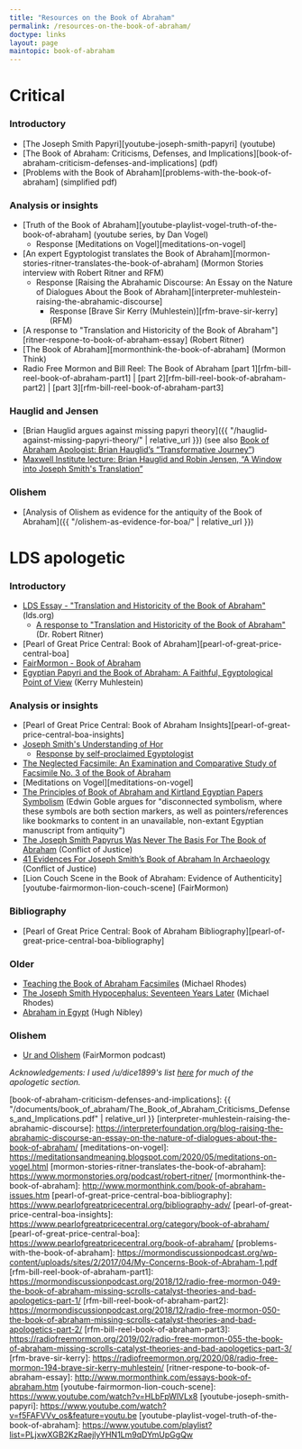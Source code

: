 ```yaml
---
title: "Resources on the Book of Abraham"
permalink: /resources-on-the-book-of-abraham/
doctype: links
layout: page
maintopic: book-of-abraham
---
```


# Critical

### Introductory

* [The Joseph Smith Papyri][youtube-joseph-smith-papyri] (youtube)
* [The Book of Abraham: Criticisms, Defenses, and Implications][book-of-abraham-criticism-defenses-and-implications] (pdf)
* [Problems with the Book of Abraham][problems-with-the-book-of-abraham]
    (simplified pdf)

### Analysis or insights

* [Truth of the Book of Abraham][youtube-playlist-vogel-truth-of-the-book-of-abraham] (youtube series, by Dan Vogel)
    * Response [Meditations on Vogel][meditations-on-vogel]
* [An expert Egyptologist translates the Book of
    Abraham][mormon-stories-ritner-translates-the-book-of-abraham] (Mormon
    Stories interview with Robert Ritner and RFM)
    * Response [Raising the Abrahamic Discourse: An Essay on the Nature of Dialogues About the Book of Abraham][interpreter-muhlestein-raising-the-abrahamic-discourse]
        * Response [Brave Sir Kerry (Muhlestein)][rfm-brave-sir-kerry] (RFM)
* [A response to "Translation and Historicity of the Book of Abraham"][ritner-respone-to-book-of-abraham-essay] (Robert Ritner)
* [The Book of Abraham][mormonthink-the-book-of-abraham] (Mormon Think)
* Radio Free Mormon and Bill Reel: The Book of Abraham [part 1][rfm-bill-reel-book-of-abraham-part1] \| [part 2][rfm-bill-reel-book-of-abraham-part2] \| [part 3][rfm-bill-reel-book-of-abraham-part3]

### Hauglid and Jensen

* [Brian Hauglid argues against missing papyri theory]({{ "/hauglid-against-missing-papyri-theory/" | relative_url }}) (see also [Book of Abraham Apologist: Brian Hauglid’s “Transformative Journey”](https://proveallthingsholdfasttogood.wordpress.com/book-of-abraham-apologist-brian-hauglids-transformative-journey/))
* [Maxwell Institute lecture: Brian Hauglid and Robin Jensen, “A Window into Joseph Smith's Translation”](https://www.youtube.com/watch?v=tznpRR0Fos8)

### Olishem

* [Analysis of Olishem as evidence for the antiquity of the Book of Abraham]({{ "/olishem-as-evidence-for-boa/" | relative_url }})

# LDS apologetic

### Introductory

* [LDS Essay - "Translation and Historicity of the Book of Abraham"](https://www.lds.org/topics/translation-and-historicity-of-the-book-of-abraham?lang=eng) (lds.org)
    * [A response to "Translation and Historicity of the Book of Abraham"](http://www.mormonthink.com/essays-book-of-abraham.htm) (Dr. Robert Ritner)
* [Pearl of Great Price Central: Book of Abraham][pearl-of-great-price-central-boa]
* [FairMormon - Book of Abraham](https://www.fairmormon.org/answers/Book_of_Abraham)
* [Egyptian Papyri and the Book of Abraham: A Faithful, Egyptological Point of View](https://rsc.byu.edu/archived/no-weapon-shall-prosper/egyptian-papyri-and-book-abraham-faithful-egyptological-point-view) (Kerry Muhlestein)

### Analysis or insights

* [Pearl of Great Price Central: Book of Abraham
    Insights][pearl-of-great-price-central-boa-insights]
* [Joseph Smith's Understanding of Hor](https://www.youtube.com/watch?v=Ftpk15fPMIM)
    * [Response by self-proclaimed Egyptologist](https://www.reddit.com/r/mormon/comments/ho5lxa/book_of_abraham/fxi85ca/)
* [The Neglected Facsimile: An Examination and Comparative Study of Facsimile No. 3 of the Book of Abraham](https://scholarsarchive.byu.edu/etd/7598/?fbclid=IwAR1nzeKuvbF2FEc8UM3QQzNGWLH5e-BLg6DbpHMlon-B9hDI4Ctv-F3lakU)
* [Meditations on Vogel][meditations-on-vogel]
* [The Principles of Book of Abraham and Kirtland Egyptian Papers Symbolism](https://www.reddit.com/r/mormonscholar/comments/b3xrwi/the_principles_of_book_of_abraham_and_kirtland/) (Edwin Goble argues for "disconnected symbolism, where these symbols are both section markers, as well as pointers/references like bookmarks to content in an unavailable, non-extant Egyptian manuscript from antiquity")
* [The Joseph Smith Papyrus Was Never The Basis For The Book of Abraham](http://www.conflictofjustice.com/joseph-smith-papyrus-basis-book-of-abraham/) (Conflict of Justice)
* [41 Evidences For Joseph Smith’s Book of Abraham In Archaeology](http://www.conflictofjustice.com/evidences-joseph-smiths-book-of-abraham-egyptology-archaeology/) (Conflict of Justice)
* [Lion Couch Scene in the Book of Abraham: Evidence of Authenticity][youtube-fairmormon-lion-couch-scene] (FairMormon)

### Bibliography

* [Pearl of Great Price Central: Book of Abraham Bibliography][pearl-of-great-price-central-boa-bibliography]

### Older

* [Teaching the Book of Abraham Facsimiles](https://rsc.byu.edu/archived/volume-4-number-2-2003/teaching-book-abraham-facsimiles) (Michael Rhodes)
* [The Joseph Smith Hypocephalus: Seventeen Years Later](http://abish.byui.edu/reserve/LenhartM/110/TheJosephSmithHypocephalus.htm) (Michael Rhodes)
* [Abraham in Egypt](https://publications.mi.byu.edu/book/abraham-in-egypt/) (Hugh Nibley)

### Olishem

* [Ur and Olishem](https://www.fairmormon.org/blog/2016/02/10/faith-and-reason-65-ur-and-olishem) (FairMormon podcast)

*Acknowledgements: I used /u/dice1899's list [here](https://www.reddit.com/r/latterdaysaints/comments/akdoo7/book_of_abraham_issues_for_a_returning_wife/ef46l5z/) for much of the apologetic section.*

[book-of-abraham-criticism-defenses-and-implications]: {{ "/documents/book_of_abraham/The_Book_of_Abraham_Criticisms_Defenses_and_Implications.pdf" | relative_url }}
[interpreter-muhlestein-raising-the-abrahamic-discourse]: https://interpreterfoundation.org/blog-raising-the-abrahamic-discourse-an-essay-on-the-nature-of-dialogues-about-the-book-of-abraham/
[meditations-on-vogel]: https://meditationsandmeaning.blogspot.com/2020/05/meditations-on-vogel.html
[mormon-stories-ritner-translates-the-book-of-abraham]: https://www.mormonstories.org/podcast/robert-ritner/
[mormonthink-the-book-of-abraham]: http://www.mormonthink.com/book-of-abraham-issues.htm
[pearl-of-great-price-central-boa-bibliography]: https://www.pearlofgreatpricecentral.org/bibliography-adv/
[pearl-of-great-price-central-boa-insights]: https://www.pearlofgreatpricecentral.org/category/book-of-abraham/
[pearl-of-great-price-central-boa]: https://www.pearlofgreatpricecentral.org/book-of-abraham/
[problems-with-the-book-of-abraham]: https://mormondiscussionpodcast.org/wp-content/uploads/sites/2/2017/04/My-Concerns-Book-of-Abraham-1.pdf
[rfm-bill-reel-book-of-abraham-part1]: https://mormondiscussionpodcast.org/2018/12/radio-free-mormon-049-the-book-of-abraham-missing-scrolls-catalyst-theories-and-bad-apologetics-part-1/
[rfm-bill-reel-book-of-abraham-part2]: https://mormondiscussionpodcast.org/2018/12/radio-free-mormon-050-the-book-of-abraham-missing-scrolls-catalyst-theories-and-bad-apologetics-part-2/
[rfm-bill-reel-book-of-abraham-part3]: https://radiofreemormon.org/2019/02/radio-free-mormon-055-the-book-of-abraham-missing-scrolls-catalyst-theories-and-bad-apologetics-part-3/
[rfm-brave-sir-kerry]: https://radiofreemormon.org/2020/08/radio-free-mormon-194-brave-sir-kerry-muhlestein/
[ritner-respone-to-book-of-abraham-essay]: http://www.mormonthink.com/essays-book-of-abraham.htm
[youtube-fairmormon-lion-couch-scene]: https://www.youtube.com/watch?v=HLbFpWlVLx8
[youtube-joseph-smith-papyri]: https://www.youtube.com/watch?v=f5FAFVVv_os&feature=youtu.be
[youtube-playlist-vogel-truth-of-the-book-of-abraham]: https://www.youtube.com/playlist?list=PLjxwXGB2KzRaejlyYHN1Lm9qDYmUpGgQw
